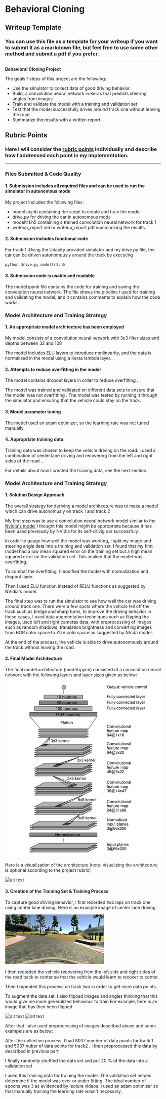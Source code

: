 # **Behavioral Cloning** 

## Writeup Template

### You can use this file as a template for your writeup if you want to submit it as a markdown file, but feel free to use some other method and submit a pdf if you prefer.

---

**Behavioral Cloning Project**

The goals / steps of this project are the following:
* Use the simulator to collect data of good driving behavior
* Build, a convolution neural network in Keras that predicts steering angles from images
* Train and validate the model with a training and validation set
* Test that the model successfully drives around track one without leaving the road
* Summarize the results with a written report


[//]: # (Image References)

[image1]: ./examples/nVidia_model.png "Model Archietecture"
[image2]: ./examples/placeholder.png "Model Visualization"
[image3]: ./examples/center_2016_12_01_13_31_14_295.jpg "Center Lane driving"
[image4]: ./examples/placeholder_small.png "Original_Image "
[image5]: ./examples/placeholder_small.png "Flipped Image"
[image5]: ./examples/placeholder_small.png "Recovery Image"
[image6]: ./examples/placeholder_small.png "Normal Image"
[image7]: ./examples/placeholder_small.png "Flipped Image"

## Rubric Points
### Here I will consider the [rubric points](https://review.udacity.com/#!/rubrics/432/view) individually and describe how I addressed each point in my implementation.  

---
### Files Submitted & Code Quality

#### 1. Submission includes all required files and can be used to run the simulator in autonomous mode

My project includes the following files:
* model.ipynb containing the script to create and train the model
* drive.py for driving the car in autonomous mode
* modeltr1.h5 containing a trained convolution neural network for track 1
* writeup_report.md or writeup_report.pdf summarizing the results

#### 2. Submission includes functional code
For track 1 :Using the Udacity provided simulator and my drive.py file, the car can be driven autonomously around the track by executing 
```sh
python drive.py modeltr1.h5
```

#### 3. Submission code is usable and readable

The model.ipynb file contains the code for training and saving the convolution neural network. The file shows the pipeline I used for training and validating the model, and it contains comments to explain how the code works.

### Model Architecture and Training Strategy

#### 1. An appropriate model architecture has been employed

My model consists of a convolution neural network with 3x3 filter sizes and depths between 32 and 128 

The model includes ELU layers to introduce nonlinearity, and the data is normalized in the model using a Keras lambda layer. 

#### 2. Attempts to reduce overfitting in the model

The model contains dropout layers in order to reduce overfitting . 

The model was trained and validated on different data sets to ensure that the model was not overfitting . The model was tested by running it through the simulator and ensuring that the vehicle could stay on the track.

#### 3. Model parameter tuning

The model used an adam optimizer, so the learning rate was not tuned manually.

#### 4. Appropriate training data

Training data was chosen to keep the vehicle driving on the road. I used a combination of center lane driving and recovering from the left and right sides of the road ... 

For details about how I created the training data, see the next section. 

### Model Architecture and Training Strategy

#### 1. Solution Design Approach

The overall strategy for deriving a model architecture was to make a model which can drive autonomusly on track 1 and track 2

My first step was to use a convolution neural network model similar to the [Nvidia's model](https://devblogs.nvidia.com/parallelforall/deep-learning-self-driving-cars/) I thought this model might be appropriate because it has been used previously  by NVidia for its self-drivig car successfuly . 

In order to gauge how well the model was working, I split my image and steering angle data into a training and validation set. I found that my first model had a low mean squared error on the training set but a high mean squared error on the validation set. This implied that the model was overfitting. 

To combat the overfitting, I modified the model with normalization and dropout layer. 

Then I used ELU function instead of RELU functions as suggested by NVidia's model.

The final step was to run the simulator to see how well the car was driving around track one. There were a few spots where the vehicle fell off the track such as bridge and sharp turns,  to improve the driving behavior in these cases, I used data augmentation techniques such as flipping the images, used left and right cameras data, with preprocessing of images such as random shadows, translation,brightness and converting images from BGR color space to YUV colorspace as suggested by NVida model. 

At the end of the process, the vehicle is able to drive autonomously around the track without leaving the road.

#### 2. Final Model Architecture

The final model architecture (model.ipynb) consisted of a convolution neural network with the following layers and layer sizes given as below:
![alt text][image1]

Here is a visualization of the architecture (note: visualizing the architecture is optional according to the project rubric)

![alt text][image2]

#### 3. Creation of the Training Set & Training Process

To capture good driving behavior, I first recorded two laps on track one using center lane driving. Here is an example image of center lane driving:

![alt text][image3]

I then recorded the vehicle recovering from the left side and right sides of the road back to center so that the vehicle would learn to recover to center. 


Then I repeated this process on track two in order to get more data points.

To augment the data sat, I also flipped images and angles thinking that this would give me more generalized behaviour to train For example, here is an image that has then been flipped:

![alt text][image6]
![alt text][image7]

After that I also used preprocessing of images described above and some exampels are as below:


After the collection process, I had 8037 number of data points for track 1 and 5037 nuber of data points for track2 . I then preprocessed this data by described in previous part


I finally randomly shuffled the data set and put 20 % of the data into a validation set. 

I used this training data for training the model. The validation set helped determine if the model was over or under fitting. The ideal number of epochs was 3 as evidenced by lecture videos. I used an adam optimizer so that manually training the learning rate wasn't necessary.
